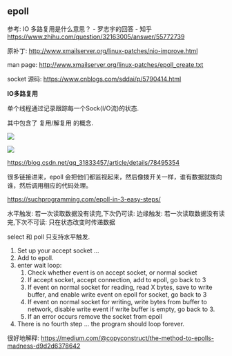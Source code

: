 ## epoll

参考: IO 多路复用是什么意思？ - 罗志宇的回答 - 知乎
https://www.zhihu.com/question/32163005/answer/55772739

原补丁: http://www.xmailserver.org/linux-patches/nio-improve.html

man page: http://www.xmailserver.org/linux-patches/epoll_create.txt

socket 源码: https://www.cnblogs.com/sddai/p/5790414.html



**IO多路复用**

单个线程通过记录跟踪每一个Sock(I/O流)的状态.

其中包含了 复用/解复用 的概念.

![](https://pic2.zhimg.com/80/18d8525aceddb840ea4c131002716221_hd.jpg)

![](https://img-blog.csdn.net/20150211004044328?watermark/2/text/aHR0cDovL2Jsb2cuY3Nkbi5uZXQvc3RwZWFjZQ==/font/5a6L5L2T/fontsize/400/fill/I0JBQkFCMA==/dissolve/70/gravity/Center)

https://blog.csdn.net/qq_31833457/article/details/78495354

很多链接进来，epoll 会把他们都监视起来，然后像拨开关一样，谁有数据就拨向谁，然后调用相应的代码处理。



https://suchprogramming.com/epoll-in-3-easy-steps/

水平触发: 若一次读取数据没有读完,下次仍可读: 
边缘触发: 若一次读取数据没有读完,下次不可读: 只在状态改变时传递数据

select 和 poll 只支持水平触发.

1. Set up your accept socket ...
2. Add to epoll.
3. enter wait loop:
   1. Check whether event is on accept socket, or normal socket
   2. If accept socket, accept connection, add to epoll, go back to 3
   3. If event on normal socket for reading, read X bytes, save to write buffer, and enable write event on epoll for socket, go back to 3
   4. If event on normal socket for writing, write bytes from buffer to network, disable write event if write buffer is empty, go back to 3.
   5. If an error occurs remove the socket from epoll
4. There is no fourth step ... the program should loop forever.

很好地解释: https://medium.com/@copyconstruct/the-method-to-epolls-madness-d9d2d6378642